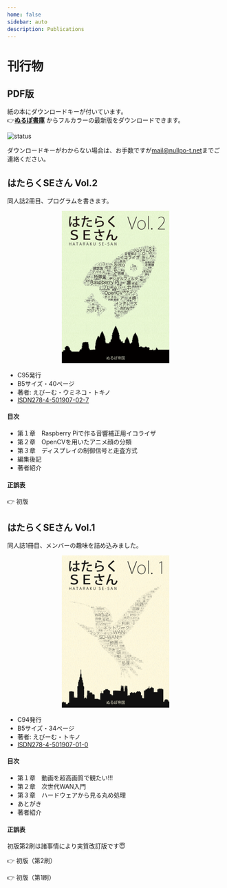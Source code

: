 ```yaml
---
home: false
sidebar: auto
description: Publications
---
```


# 刊行物

## PDF版

紙の本にダウンロードキーが付いています。  
👉[**ぬるぽ書庫**](http://dl.nullpo-t.net)
からフルカラーの最新版をダウンロードできます。

![status](https://img.shields.io/uptimerobot/status/m781260901-b23226ac554d7ae519fd90c9.svg)

ダウンロードキーがわからない場合は、お手数ですが[mail@nullpo-t.net](mailto:mail@nullpo-t.net)までご連絡ください。

## はたらくSEさん Vol.2

同人誌2冊目、プログラムを書きます。

<center><img src="./hse2-img-min.png" alt="hse2_cover" width="250px"/></center>

- C95発行
- B5サイズ・40ページ
- 著者: えびーむ・ウミネコ・トキノ
- [ISDN278-4-501907-02-7](https://isdn.jp/2784501907027)

#### 目次

- 第１章　Raspberry Piで作る音響補正用イコライザ
- 第２章　OpenCVを用いたアニメ顔の分類
- 第３章　ディスプレイの制御信号と走査方式
- 編集後記
- 著者紹介

#### 正誤表

👉 初版

<!--
| 位置 | 誤 | 正 | 説明 |
| --- | --- | --- | --- |
| | | | |
-->

## はたらくSEさん Vol.1

同人誌1冊目、メンバーの趣味を詰め込みました。

<center><img src="./hse1-img-min.png" alt="hse1_cover" width="250px"/></center>

- C94発行
- B5サイズ・34ページ
- 著者: えびーむ・トキノ
- [ISDN278-4-501907-01-0](https://isdn.jp/2784501907010)

#### 目次

- 第１章　動画を超高画質で観たい!!!
- 第２章　次世代WAN入門
- 第３章　ハードウェアから見る丸め処理
- あとがき
- 著者紹介

#### 正誤表

初版第2刷は諸事情により実質改訂版です😇

👉 初版（第2刷）

<!--
| 位置 | 誤 | 正 | 説明 |
| --- | --- | --- | --- |
| p.1 下から2行目 | （嫁を）を | （嫁）を | 誤植 |
| p.4 下から1行目 | より大容量なります。 | より大容量になります。 | 誤植 |
| p.5 コマンド 2行目 | --crf 22 ./output.mp4 | -crf 22 ./output.mp4 | 誤植 |
| p.10 12行目 | 多くの地域ではコストに見合いません。日本やシンガポールなどインターネット回線が発達している地域では、性能が逆転することもよくあります。 | 日本やシンガポールなどインターネット回線が発達している地域では、コストに見合いません。 | 誤植 |
| p.17 注釈*16 | 出典: Viptela - Cisco | 出典: Viptelaのアーキテクチャ - Cisco | 誤植 |
| p.17 注釈*17 | e.g. vEdgeが1台増えると | vEdgeが1台増えると | 誤植 |
| p.20 小々節名 | SIer | システムインテグレータ（SIer）| 補足 |
| p.20 SIer 1行目 | 売り上げはほとんどが設置作業などの労働集約型業務と監視運用業務から成り | WANビジネスは、現地作業や監視運用などの労働集約型業務が売り上げの多くを占め | 補足 |
| p.21 注釈*1 | Field Programmable Gate Array: 論理回路の書き換えが可能なIC（ぼくのかんがえたさいきょうのCPUも作れるぞ！） | Field Programmable Gate Array: 論理回路を書き換えられるプログラマブルな集積回路（「ぼくのかんがえたさいきょうのCPU」も作れるぞ！） | 補足 |
| p.22 3行目 | 演算可能な高速回路 | 演算できる高速な回路 | 補足 |
| p.23 4行目 | 以下の章 | 次の節 | 誤植 |
| 裏表紙 バーコード2行目 | 1923055005006 | 2923055005005 | 誤植 |
-->

<div onclick="obj=document.getElementById('hse1-1_1-eratta').style; obj.display=(obj.display=='none')?'block':'none';">
<a style="cursor:pointer;">👉 初版（第1刷）</a>
</div>
<div id="hse1-1_1-eratta" style="display:none;clear:both;">
<table>
  <tr>
    <th>位置</th>
    <th>誤</th>
    <th>正</th>
    <th>説明</th>
  </tr>
  <tr>
    <td>p.1 下から2行目</td>
    <td>（嫁を）を</td>
    <td>（嫁）を</td>
    <td>誤植</td>
  </tr>
  <tr>
    <td>p.4 下から1行目</td>
    <td>より大容量なります。</td>
    <td>より大容量になります。</td>
    <td>誤植</td>
  </tr>
  <tr>
    <td>p.5 コマンド 2行目</td>
    <td>--crf 22 ./output.mp4</td>
    <td>-crf 22 ./output.mp4</td>
    <td>誤植</td>
  </tr>
  <tr>
    <td>p.10 12行目</td>
    <td>多くの地域ではコストに見合いません。日本やシンガポールなどインターネット回線が発達している地域では、性能が逆転することもよくあります。</td>
    <td>日本やシンガポールなどインターネット回線が発達している地域では、コストに見合いません。</td>
    <td>誤植</td>
  </tr>
  <tr>
    <td>p.17 注釈*16</td>
    <td>出典: Viptela - Cisco</td>
    <td>出典: Viptelaのアーキテクチャ - Cisco</td>
    <td>誤植</td>
  </tr>
  <tr>
    <td>p.17 注釈*17</td>
    <td>e.g. vEdgeが1台増えると</td>
    <td>vEdgeが1台増えると</td>
    <td>誤植</td>
  </tr>
  <tr>
    <td>p.20 小々節名</td>
    <td>SIer</td>
    <td>システムインテグレータ（SIer）</td>
    <td>補足</td>
  </tr>
  <tr>
    <td>p.20 SIer 1行目</td>
    <td>売り上げはほとんどが設置作業などの労働集約型業務と監視運用業務から成り</td>
    <td>WANビジネスは、現地作業や監視運用などの労働集約型業務が売り上げの多くを占め</td>
    <td>補足</td>
  </tr>
  <tr>
    <td>p.21 注釈*1</td>
    <td>Field Programmable Gate Array: 論理回路の書き換えが可能なIC（ぼくのかんがえたさいきょうのCPUも作れるぞ！）</td>
    <td>Field Programmable Gate Array: 論理回路を書き換えられるプログラマブルな集積回路（「ぼくのかんがえたさいきょうのCPU」も作れるぞ！）</td>
    <td>補足</td>
  </tr>
  <tr>
    <td>p.22 3行目</td>
    <td>演算可能な高速回路</td>
    <td>演算できる高速な回路</td>
    <td>補足</td>
  </tr>
  <tr>
    <td>p.23 4行目</td>
    <td>以下の章</td>
    <td>次の節</td>
    <td>誤植</td>
  </tr>
  <tr>
    <td>裏表紙 バーコード2行目</td>
    <td>1923055005006</td>
    <td>2923055005005</td>
    <td>誤植</td>
  </tr>
</table>
</div>
